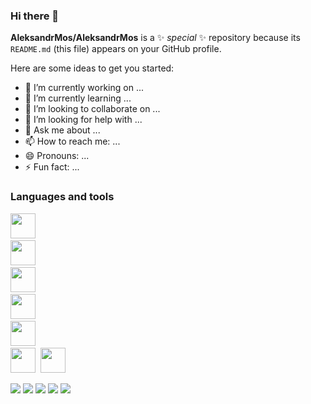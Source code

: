 ### Hi there 👋


**AleksandrMos/AleksandrMos** is a ✨ _special_ ✨ repository because its `README.md` (this file) appears on your GitHub profile.

Here are some ideas to get you started:

- 🔭 I’m currently working on ...
- 🌱 I’m currently learning ...
- 👯 I’m looking to collaborate on ...
- 🤔 I’m looking for help with ...
- 💬 Ask me about ...
- 📫 How to reach me: ...
- 😄 Pronouns: ...
- ⚡ Fun fact: ...
  


### Languages and tools
<img src="https://cdn.jsdelivr.net/gh/devicons/devicon/icons/visualstudio/visualstudio-plain-wordmark.svg"
  width="40" height="40"/>&nbsp;      
<img src="https://cdn.jsdelivr.net/gh/devicons/devicon/icons/csharp/csharp-original.svg" 
  width="40" height="40"/>&nbsp;   
<img src="https://cdn.jsdelivr.net/gh/devicons/devicon/icons/mysql/mysql-original-wordmark.svg" 
  width="40" height="40"/>&nbsp;   
<img src="https://cdn.jsdelivr.net/gh/devicons/devicon/icons/python/python-original-wordmark.svg" 
  width="40" height="40"/>&nbsp;   
<img src="https://cdn.jsdelivr.net/gh/devicons/devicon/icons/jupyter/jupyter-original-wordmark.svg" 
  width="40" height="40"/>&nbsp;   
<img src="https://cdn.jsdelivr.net/gh/devicons/devicon/icons/git/git-original-wordmark.svg"  
  width="40" height="40"/>&nbsp; 
 <img src="https://cdn.jsdelivr.net/gh/devicons/devicon/icons/blender/blender-original.svg" 
 width="40" height="40"/>&nbsp; 
          
![](http://github-profile-summary-cards.vercel.app/api/cards/repos-per-language?username=vn7n24fzkq&theme=default)
![](http://github-profile-summary-cards.vercel.app/api/cards/stats?username=vn7n24fzkq&theme=default)
![](http://github-profile-summary-cards.vercel.app/api/cards/productive-time?username=vn7n24fzkq&theme=default&utcOffset=8)
![](http://github-profile-summary-cards.vercel.app/api/cards/most-commit-language?username=vn7n24fzkq&theme=default)
![](http://github-profile-summary-cards.vercel.app/api/cards/profile-details?username=vn7n24fzkq&theme=default)


          
          

